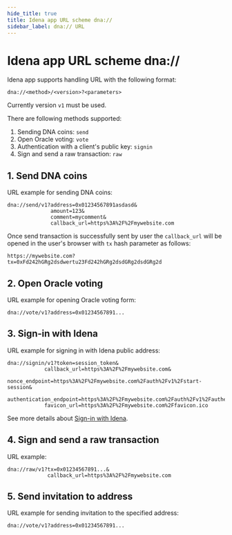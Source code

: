 ```yaml
---
hide_title: true
title: Idena app URL scheme dna://
sidebar_label: dna:// URL
---
```


# Idena app URL scheme dna://

Idena app supports handling URL with the following format:

```
dna://<method>/<version>?<parameters>
```

Currently version `v1` must be used.

There are following methods supported:

1. Sending DNA coins: `send`
2. Open Oracle voting: `vote`
3. Authentication with a client's public key: `signin`
4. Sign and send a raw transaction: `raw`

## 1. Send DNA coins

URL example for sending DNA coins:

```
dna://send/v1?address=0x01234567891asdasd&
              amount=123&
              comment=mycomment&
              callback_url=https%3A%2F%2Fmywebsite.com
```

Once send transaction is successfully sent by user the `callback_url` will be opened in the user's browser with `tx` hash parameter as follows:

```
https://mywebsite.com?tx=0xFd242hGRg2dsdwertu23Fd242hGRg2dsdGRg2dsdGRg2d
```

## 2. Open Oracle voting

URL example for opening Oracle voting form:

```
dna://vote/v1?address=0x01234567891...
```

## 3. Sign-in with Idena

URL example for signing in with Idena public address:

```
dna://signin/v1?token=session_token&
            callback_url=https%3A%2F%2Fmywebsite.com&
            nonce_endpoint=https%3A%2F%2Fmywebsite.com%2Fauth%2Fv1%2Fstart-session&
            authentication_endpoint=https%3A%2F%2Fmywebsite.com%2Fauth%2Fv1%2Fauthenticate
            favicon_url=https%3A%2F%2Fmywebsite.com%2Ffavicon.ico
```

See more details about [Sign-in with Idena](./sign-in).

## 4. Sign and send a raw transaction

URL example:

```
dna://raw/v1?tx=0x01234567891...&
             callback_url=https%3A%2F%2Fmywebsite.com

```
## 5. Send invitation to address

URL example for sending invitation to the specified address:

```
dna://vote/v1?address=0x01234567891...
```

